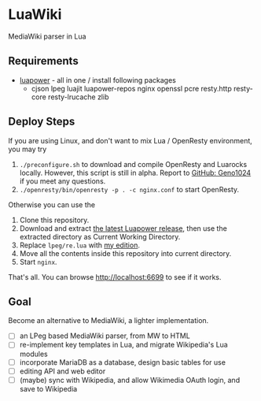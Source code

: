 # LuaWiki
MediaWiki parser in Lua

## Requirements
- [luapower](https://luapower.com) - all in one / install following packages
  - cjson lpeg luajit luapower-repos nginx openssl pcre resty.http resty-core resty-lrucache zlib

## Deploy Steps

If you are using Linux, and don't want to mix Lua / OpenResty environment, you may try 
1. `./preconfigure.sh` to download and compile OpenResty and Luarocks locally. However, this script is still in alpha. Report to [GitHub: Geno1024](https://github.com/Geno1024) if you meet any questions. 
2. `./openresty/bin/openresty -p . -c nginx.conf` to start OpenResty.

Otherwise you can use the

1. Clone this repository.
2. Download and extract [the latest Luapower release](https://github.com/luapower/all/archive/master.zip), then use the extracted directory as Current Working Directory.
3. Replace `lpeg/re.lua` with [my edition](https://github.com/AlexanderMisel/LPeg/blob/master/re.lua).
4. Move all the contents inside this repository into current directory.
5. Start `nginx`.

That's all. You can browse [http://localhost:6699](http://localhost:6699) to see if it works.

## Goal
Become an alternative to MediaWiki, a lighter implementation. 
- [ ] an LPeg based MediaWiki parser, from MW to HTML
- [ ] re-implement key templates in Lua, and migrate Wikipedia's Lua modules
- [ ] incorporate MariaDB as a database, design basic tables for use
- [ ] editing API and web editor
- [ ] (maybe) sync with Wikipedia, and allow Wikimedia OAuth login, and save to Wikipedia
